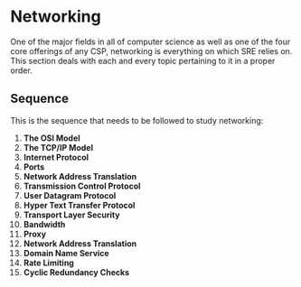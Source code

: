 # Networking

One of the major fields in all of computer science as well as one of the four core offerings of any CSP, networking is everything on which SRE relies on. This section deals with each and every topic pertaining to it in a proper order.


## Sequence

This is the sequence that needs to be followed to study networking:
1. **The OSI Model**
1. **The TCP/IP Model**
1. **Internet Protocol**
1. **Ports**
1. **Network Address Translation**
1. **Transmission Control Protocol**
1. **User Datagram Protocol**
1. **Hyper Text Transfer Protocol**
1. **Transport Layer Security**
1. **Bandwidth**
1. **Proxy**
1. **Network Address Translation**
1. **Domain Name Service**
1. **Rate Limiting**
1. **Cyclic Redundancy Checks**
